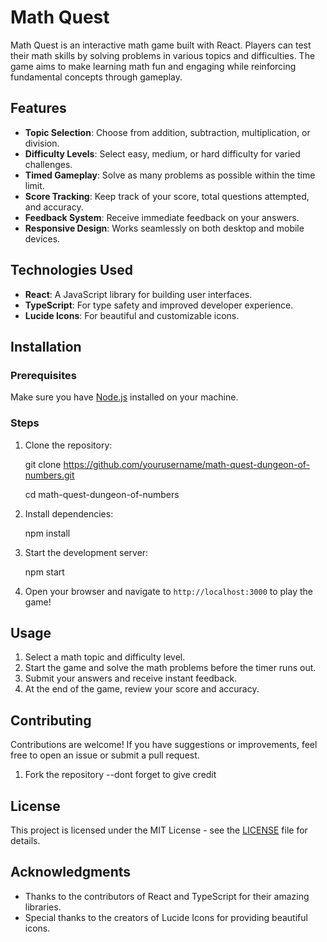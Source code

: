 # Math Quest
Math Quest is an interactive math game built with React. Players can test their math skills by solving problems in various topics and difficulties. The game aims to make learning math fun and engaging while reinforcing fundamental concepts through gameplay.

## Features

- **Topic Selection**: Choose from addition, subtraction, multiplication, or division.
- **Difficulty Levels**: Select easy, medium, or hard difficulty for varied challenges.
- **Timed Gameplay**: Solve as many problems as possible within the time limit.
- **Score Tracking**: Keep track of your score, total questions attempted, and accuracy.
- **Feedback System**: Receive immediate feedback on your answers.
- **Responsive Design**: Works seamlessly on both desktop and mobile devices.

## Technologies Used

- **React**: A JavaScript library for building user interfaces.
- **TypeScript**: For type safety and improved developer experience.
- **Lucide Icons**: For beautiful and customizable icons.

## Installation

### Prerequisites

Make sure you have [Node.js](https://nodejs.org/) installed on your machine.

### Steps

1. Clone the repository:
   
   git clone https://github.com/yourusername/math-quest-dungeon-of-numbers.git

   cd math-quest-dungeon-of-numbers
   

3. Install dependencies:
   
   npm install
   

4. Start the development server:
   
   npm start
   

5. Open your browser and navigate to `http://localhost:3000` to play the game!

## Usage

1. Select a math topic and difficulty level.
2. Start the game and solve the math problems before the timer runs out.
3. Submit your answers and receive instant feedback.
4. At the end of the game, review your score and accuracy.

## Contributing

Contributions are welcome! If you have suggestions or improvements, feel free to open an issue or submit a pull request.

1. Fork the repository
   --dont forget to give credit 

## License

This project is licensed under the MIT License - see the [LICENSE](LICENSE) file for details.

## Acknowledgments

- Thanks to the contributors of React and TypeScript for their amazing libraries.
- Special thanks to the creators of Lucide Icons for providing beautiful icons.

